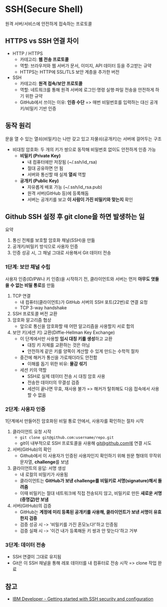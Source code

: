 # SSH(Secure Shell)

원격 서버/서비스에 안전하게 접속하는 프로토콜

## HTTPS vs SSH 연결 차이

- HTTP / HTTPS
  - 카테고리: **웹 전송 프로토콜**
  - 역할: 브라우저와 웹 서버가 문서, 이미지, API 데이터 등을 주고받는 규약
  - HTTPS는 HTTP에 SSL/TLS 보안 계층을 추가한 버전
- SSH
  - 카테고리: **원격 접속/보안 프로토콜**
  - 역할: 네트워크를 통해 원격 서버에 로그인·명령 실행·파일 전송을 안전하게 하기 위한 규약
  - GitHub에서 쓰이는 이유: **인증 수단** => 매번 비밀번호를 입력하는 대신 공개키/비밀키 기반 인증

## 동작 원리

문을 열 수 있는 열쇠(비밀키)는 나만 갖고 있고 자물쇠(공개키)는 서버에 걸어두는 구조

- 비대칭 암호화: 두 개의 키가 쌍으로 동작해 비밀번호 없이도 안전하게 인증 가능
  - **비밀키 (Private Key)**
    - 내 컴퓨터에만 저장됨 (~/.ssh/id_rsa)
    - 절대 공유하면 안 됨
    - 서버와 통신할 때 실제 **열쇠** 역할
  - **공개키 (Public Key)**
    - 자유롭게 배포 가능 (~/.ssh/id_rsa.pub)
    - 원격 서버(GitHub 등)에 등록해둠
    - 서버는 공개키를 보고 **이 사람이 가진 비밀키와 맞는지** 확인

## Github SSH 설정 후 git clone을 하면 발생하는 일

요약

1. 통신 전체를 보호할 암호화 채널(SSH)을 만듦
2. 공개키/비밀키 방식으로 사용자 인증
3. 인증 성공 시, 그 채널 그대로 사용해서 Git 데이터 전송

### 1단계: 보안 채널 수립

사용자 인증(ID/PW나 키 인증)을 시작하기 전, 클라이언트와 서버는 먼저 **아무도 엿들을 수 없는 비밀 통로**를 만듦

1. TCP 연결
   - 내 컴퓨터(클라이언트)가 GitHub 서버의 SSH 포트(22번)로 연결 요청
   - TCP 3-way handshake
2. SSH 프로토콜 버전 교환
3. 암호화 알고리즘 협상
   - 앞으로 통신을 암호화할 때 어떤 알고리즘을 사용할지 서로 합의
4. 보안 키(세션 키) 교환(Diffie-Hellman Key Exchange)
   - 이 단계에서만 사용할 **임시 대칭 키를 생성**하고 교환
     - 대칭 키 자체를 교환하는 것은 아님
     - 안전하게 같은 키를 양쪽이 계산할 수 있게 만드는 수학적 절차
   - 중간에 해커가 통신을 가로채더라도 안전함
     - 이해를 돕기 위한 비유: **물감 섞기**
   - 세션 키의 역할
     - SSH로 실제 데이터 전송 시 대칭 암호 사용
     - 전송한 데이터의 무결성 검증
     - 세션이 끝나면 무효, 재사용 불가 => 해커가 탈취해도 다음 접속에서 사용할 수 없음

### 2단계: 사용자 인증

1단계에서 만들어진 암호화된 비밀 통로 안에서, 사용자를 확인하는 절차 시작

1. 클라이언트 요청 시작
   - `git clone git@github.com:username/repo.git`
   - git이 내부적으로 SSH 프로토콜을 사용해 git@github.com에 연결 시도
2. 서버(GitHub)의 확인
   - Github에서 이 사용자가 인증된 사용자인지 확인하기 위해 원문 형태의 무작위 문자열, **challenge**를 보냄
3. 클라이언트의 응답: 서명 생성
   - 내 로컬의 비밀키가 사용됨
   - 클라이언트는 **GitHub가 보낸 challenge를 비밀키로 서명(signature)해서 돌려줌**
   - 이때 비밀키는 절대 네트워크에 직접 전송되지 않고, 비밀키로 만든 **새로운 서명(증명값)만 보냄**
4. 서버(GitHub)의 검증
   - GitHub는 **계정에 미리 등록된 공개키를 사용해, 클라이언트가 보낸 서명이 유효한지 검증**
   - 검증 성공 시 -> '비밀키를 가진 혼모노다!'하고 인증됨
   - 검증 실패 시 -> '이건 내가 등록해둔 키 쌍과 안 맞는다'하고 거부

### 3단계: 데이터 전송

- SSH 연결이 그대로 유지됨
- Git은 이 SSH 채널을 통해 레포 데이터를 내 컴퓨터로 전송 시작 => clone 작업 완료

## 참고

- [IBM Developer - Getting started with SSH security and configuration](https://developer.ibm.com/articles/au-sshsecurity/)
